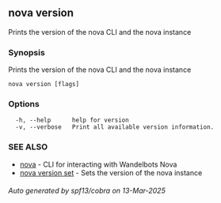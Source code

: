 ## nova version

Prints the version of the nova CLI and the nova instance

### Synopsis

Prints the version of the nova CLI and the nova instance

```
nova version [flags]
```

### Options

```
  -h, --help      help for version
  -v, --verbose   Print all available version information.
```

### SEE ALSO

* [nova](nova.md)	 - CLI for interacting with Wandelbots Nova
* [nova version set](nova_version_set.md)	 - Sets the version of the nova instance

###### Auto generated by spf13/cobra on 13-Mar-2025
